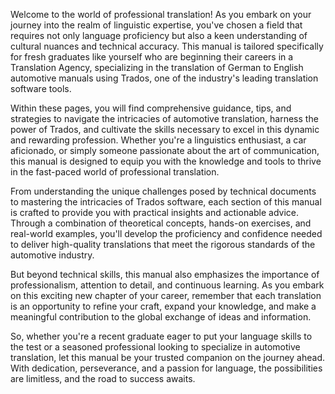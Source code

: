 Welcome to the world of professional translation! As you embark on your journey into the realm of linguistic expertise, you've chosen a field that requires not only language proficiency but also a keen understanding of cultural nuances and technical accuracy. This manual is tailored specifically for fresh graduates like yourself who are beginning their careers in a Translation Agency, specializing in the translation of German to English automotive manuals using Trados, one of the industry's leading translation software tools.

Within these pages, you will find comprehensive guidance, tips, and strategies to navigate the intricacies of automotive translation, harness the power of Trados, and cultivate the skills necessary to excel in this dynamic and rewarding profession. Whether you're a linguistics enthusiast, a car aficionado, or simply someone passionate about the art of communication, this manual is designed to equip you with the knowledge and tools to thrive in the fast-paced world of professional translation.

From understanding the unique challenges posed by technical documents to mastering the intricacies of Trados software, each section of this manual is crafted to provide you with practical insights and actionable advice. Through a combination of theoretical concepts, hands-on exercises, and real-world examples, you'll develop the proficiency and confidence needed to deliver high-quality translations that meet the rigorous standards of the automotive industry.

But beyond technical skills, this manual also emphasizes the importance of professionalism, attention to detail, and continuous learning. As you embark on this exciting new chapter of your career, remember that each translation is an opportunity to refine your craft, expand your knowledge, and make a meaningful contribution to the global exchange of ideas and information.

So, whether you're a recent graduate eager to put your language skills to the test or a seasoned professional looking to specialize in automotive translation, let this manual be your trusted companion on the journey ahead. With dedication, perseverance, and a passion for language, the possibilities are limitless, and the road to success awaits.
